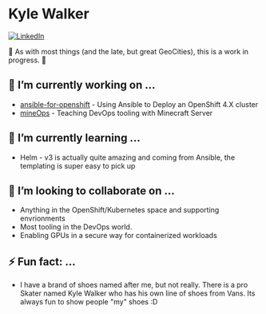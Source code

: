 # Kyle Walker 
[![LinkedIn][linkedin-shield]][linkedin-url]

:construction: As with most things (and the late, but great GeoCities), this is a work in progress. :construction: 

## 🔭 I’m currently working on ...
* [ansible-for-openshift](https://github.com/KyWa/ansible-for-openshift) - Using Ansible to Deploy an OpenShift 4.X cluster
* [mineOps](https://github.com/KyWa/mineOps) - Teaching DevOps tooling with Minecraft Server

## 🌱 I’m currently learning ...
* Helm - v3 is actually quite amazing and coming from Ansible, the templating is super easy to pick up
 
## 👯 I’m looking to collaborate on ...
* Anything in the OpenShift/Kubernetes space and supporting envrionments
* Most tooling in the DevOps world.
* Enabling GPUs in a secure way for containerized workloads
 
## ⚡ Fun fact: ...
* I have a brand of shoes named after me, but not really. There is a pro Skater named Kyle Walker who has his own line of shoes from Vans. Its always fun to show people "my" shoes :D



[mineOps]: https://github.com/KyWa/mineOps
[linkedin-url]: https://www.linkedin.com/in/kyle-walker-5b151335/
[linkedin-shield]: https://img.shields.io/badge/-LinkedIn-black.svg?style=for-the-badge&logo=linkedin&colorB=555
